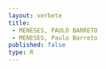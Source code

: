 ```yaml
---
layout: verbete
title:
 - MENESES, PAULO BARRETO
 - MENESES, Paulo Barreto
published: false
type: R
---
```


